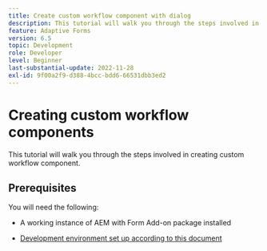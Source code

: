 ```yaml
---
title: Create custom workflow component with dialog
description: This tutorial will walk you through the steps involved in creating custom workflow component.
feature: Adaptive Forms
version: 6.5
topic: Development
role: Developer
level: Beginner
last-substantial-update: 2022-11-28
exl-id: 9f00a2f9-d388-4bcc-bdd6-66531dbb3ed2
---
```

# Creating custom workflow components

This tutorial will walk you through the steps involved in creating custom workflow component.

## Prerequisites

You will need the following:

* A working instance of AEM with Form Add-on package installed

* [Development environment set up according to this document](https://experienceleague.adobe.com/docs/experience-manager-learn/forms/creating-your-first-osgi-bundle/create-your-first-osgi-bundle.html)
